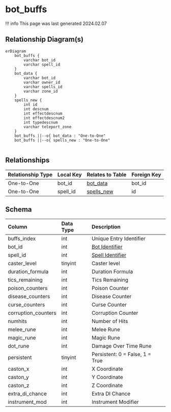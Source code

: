 # bot_buffs

!!! info
	This page was last generated 2024.02.07

## Relationship Diagram(s)

```mermaid
erDiagram
    bot_buffs {
        varchar bot_id
        varchar spell_id
    }
    bot_data {
        varchar bot_id
        varchar owner_id
        varchar spells_id
        varchar zone_id
    }
    spells_new {
        int id
        int descnum
        int effectdescnum
        int effectdescnum2
        int typedescnum
        varchar teleport_zone
    }
    bot_buffs ||--o{ bot_data : "One-to-One"
    bot_buffs ||--o{ spells_new : "One-to-One"


```


## Relationships

| Relationship Type | Local Key | Relates to Table | Foreign Key |
| :--- | :--- | :--- | :--- |
| One-to-One | bot_id | [bot_data](../../schema/bots/bot_data.md) | bot_id |
| One-to-One | spell_id | [spells_new](../../schema/spells/spells_new.md) | id |


## Schema

| Column | Data Type | Description |
| :--- | :--- | :--- |
| buffs_index | int | Unique Entry Identifier |
| bot_id | int | [Bot Identifier](bot_data.md) |
| spell_id | int | [Spell Identifier](../../schema/spells/spells_new.md) |
| caster_level | tinyint | Caster level |
| duration_formula | int | Duration Formula |
| tics_remaining | int | Tics Remaining |
| poison_counters | int | Poison Counter |
| disease_counters | int | Disease Counter |
| curse_counters | int | Curse Counter |
| corruption_counters | int | Corruption Counter |
| numhits | int | Number of Hits |
| melee_rune | int | Melee Rune |
| magic_rune | int | Magic Rune |
| dot_rune | int | Damage Over Time Rune |
| persistent | tinyint | Persistent: 0 = False, 1 = True |
| caston_x | int | X Coordinate |
| caston_y | int | Y Coordinate |
| caston_z | int | Z Coordinate |
| extra_di_chance | int | Extra DI Chance |
| instrument_mod | int | Instrument Modifier |

